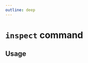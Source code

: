 ```yaml
---
outline: deep
---
```

# `inspect` command

<script setup lang="ts">
import {data as docs} from "./cli.data.js";
const commandDoc = docs.inspect.index;
</script>

<p v-html="commandDoc.description"></p>

## Usage
<div v-html="commandDoc.usageHtml"></div>
<div v-html="commandDoc.options"></div>
